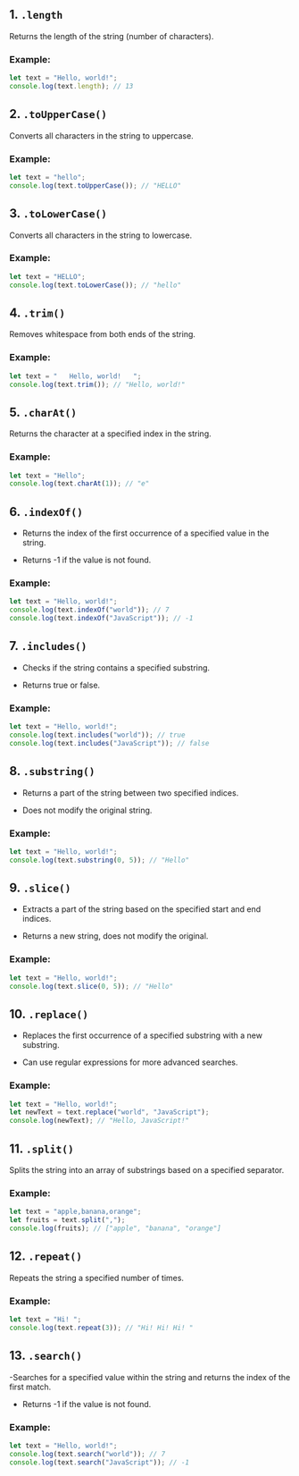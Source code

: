 ## 1. `.length`

Returns the length of the string (number of characters).

### Example:
```js
let text = "Hello, world!";
console.log(text.length); // 13
```

## 2. `.toUpperCase()`
Converts all characters in the string to uppercase.

### Example:
```js
let text = "hello";
console.log(text.toUpperCase()); // "HELLO"
```

## 3. `.toLowerCase()`
Converts all characters in the string to lowercase.

### Example:
```js
let text = "HELLO";
console.log(text.toLowerCase()); // "hello"
```

## 4. `.trim()`
Removes whitespace from both ends of the string.

### Example:
```js
let text = "   Hello, world!   ";
console.log(text.trim()); // "Hello, world!"
```

## 5. `.charAt()`
Returns the character at a specified index in the string.

### Example:
```js
let text = "Hello";
console.log(text.charAt(1)); // "e"
```

## 6. `.indexOf()`
- Returns the index of the first occurrence of a specified value in the string.

- Returns -1 if the value is not found.

### Example:
```js
let text = "Hello, world!";
console.log(text.indexOf("world")); // 7
console.log(text.indexOf("JavaScript")); // -1
```

## 7. `.includes()`
- Checks if the string contains a specified substring.

- Returns true or false.

### Example:
```js
let text = "Hello, world!";
console.log(text.includes("world")); // true
console.log(text.includes("JavaScript")); // false
```

## 8. `.substring()`
- Returns a part of the string between two specified indices.

- Does not modify the original string.

### Example:
```js
let text = "Hello, world!";
console.log(text.substring(0, 5)); // "Hello"
```

## 9. `.slice()`
- Extracts a part of the string based on the specified start and end indices.

- Returns a new string, does not modify the original.

### Example:
```js
let text = "Hello, world!";
console.log(text.slice(0, 5)); // "Hello"
```

## 10. `.replace()`
- Replaces the first occurrence of a specified substring with a new substring.

- Can use regular expressions for more advanced searches.

### Example:
```js
let text = "Hello, world!";
let newText = text.replace("world", "JavaScript");
console.log(newText); // "Hello, JavaScript!"
```

## 11. `.split()`
Splits the string into an array of substrings based on a specified separator.

### Example:
```js
let text = "apple,banana,orange";
let fruits = text.split(",");
console.log(fruits); // ["apple", "banana", "orange"]
```

## 12. `.repeat()`
Repeats the string a specified number of times.

### Example:
```js
let text = "Hi! ";
console.log(text.repeat(3)); // "Hi! Hi! Hi! "
```

## 13. `.search()`
-Searches for a specified value within the string and returns the index of the first match.

- Returns -1 if the value is not found.

### Example:
```js
let text = "Hello, world!";
console.log(text.search("world")); // 7
console.log(text.search("JavaScript")); // -1
```